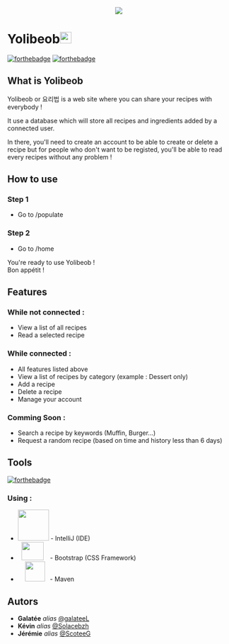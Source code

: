 <p align="center">
<img src="https://sauvageboris.fr/training/javaee/recipeEE/resources/logo/100.png"/>
</p>

# Yolibeob<img src="https://cdn-icons-png.flaticon.com/512/599/599503.png" width="26" height="26" />

[![forthebadge](https://forthebadge.com/images/badges/powered-by-coffee.svg)](https://forthebadge.com) [![forthebadge](https://forthebadge.com/images/badges/uses-git.svg)](https://forthebadge.com)

## What is Yolibeob

Yolibeob or 요리법 is a web site where you can share your recipes with everybody !

It use a database which will store all recipes and ingredients added by a connected user.

In there, you'll need to create an account to be able to create or delete a recipe but for people who don't want to be registed, you'll be able to read every recipes without any problem !

## How to use

### Step 1

- Go to /populate

### Step 2

- Go to /home

You're ready to use Yolibeob ! <br>
Bon appétit !

## Features

### While not connected :

- View a list of all recipes
- Read a selected recipe

### While connected :

- All features listed above
- View a list of recipes by category (example : Dessert only)
- Add a recipe
- Delete a recipe
- Manage your account

### Comming Soon :

- Search a recipe by keywords (Muffin, Burger...)
- Request a random recipe (based on time and history less than 6 days)

## Tools
[![forthebadge](https://forthebadge.com/images/badges/made-with-java.svg)](https://forthebadge.com) 

### Using :

* [<img src="https://ubuntuhandbook.org/wp-content/uploads/2017/07/intellij-idea-ue-icon.png" width="70" height="70" />](https://www.jetbrains.com/idea) - IntelliJ (IDE)
* &nbsp; [<img src="https://camo.githubusercontent.com/bec2c92468d081617cb3145a8f3d8103e268bca400f6169c3a68dc66e05c971e/68747470733a2f2f76352e676574626f6f7473747261702e636f6d2f646f63732f352e302f6173736574732f6272616e642f626f6f7473747261702d6c6f676f2d736861646f772e706e67" width="50" height="41" />](https://getbootstrap.com/)  &ensp; - Bootstrap (CSS Framework)
* &nbsp; &nbsp; [<img src="https://cdn.icon-icons.com/icons2/2107/PNG/512/file_type_maven_icon_130397.png" width="45" height="45" />](https://maven.apache.org/) &nbsp;   - Maven

## Autors

* **Galatée** _alias_ [@galateeL](https://github.com/galateeL)
* **Kévin** _alias_ [@Solacebzh](https://github.com/Solacebzh)
* **Jérémie** _alias_ [@ScoteeG](https://github.com/ScoteeG)

